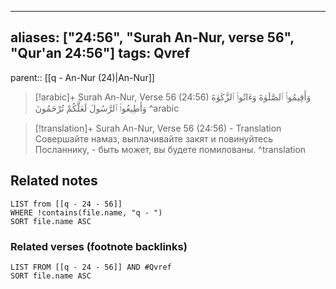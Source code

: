
---
aliases: ["24:56", "Surah An-Nur, verse 56", "Qur'an 24:56"]
tags: Qvref
---

parent:: [[q - An-Nur (24)|An-Nur]]

> [!arabic]+ Surah An-Nur, Verse 56 (24:56)
> <span class="quran-arabic">وَأَقِيمُوا۟ ٱلصَّلَوٰةَ وَءَاتُوا۟ ٱلزَّكَوٰةَ وَأَطِيعُوا۟ ٱلرَّسُولَ لَعَلَّكُمْ تُرْحَمُونَ</span>
^arabic

> [!translation]+ Surah An-Nur, Verse 56 (24:56) - Translation
> Совершайте намаз, выплачивайте закят и повинуйтесь Посланнику, - быть может, вы будете помилованы.
^translation



## Related notes
```dataview
LIST from [[q - 24 - 56]]
WHERE !contains(file.name, "q - ")
SORT file.name ASC
```

### Related verses (footnote backlinks)
```dataview
LIST FROM [[q - 24 - 56]] AND #Qvref
SORT file.name ASC
```


